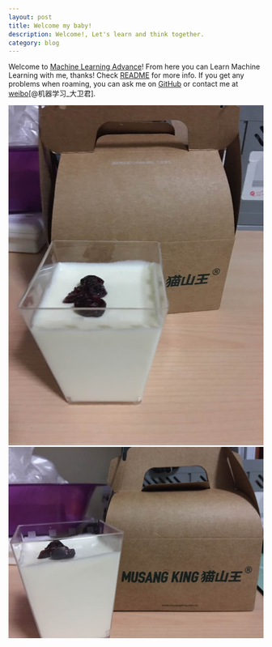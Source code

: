 ```yaml
---
layout: post
title: Welcome my baby!
description: Welcome!, Let's learn and think together.
category: blog
---
```

Welcome to [Machine Learning Advance](http://www.machinelearningadvance.com)! From here you can Learn Machine Learning with me, thanks! Check [README](https://helloourworld.github.io/Machine_Learning_Advance/README.md) for more info. If you get any problems when roaming, you can ask me on [GitHub](https://github.com/helloourworld/Machine_Learning_Advance/issues) or contact me at [weibo](http://blog.sina.com.cn/u/2672280861)[@机器学习_大卫君].


![My food](/life/IMG_4822.JPG)
![My food](/life/IMG_4823.JPG)
